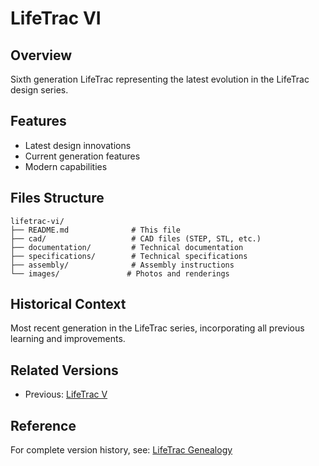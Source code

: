 # LifeTrac VI

## Overview
Sixth generation LifeTrac representing the latest evolution in the LifeTrac design series.

## Features
- Latest design innovations
- Current generation features
- Modern capabilities

## Files Structure
```
lifetrac-vi/
├── README.md              # This file
├── cad/                   # CAD files (STEP, STL, etc.)
├── documentation/         # Technical documentation
├── specifications/        # Technical specifications
├── assembly/              # Assembly instructions
└── images/               # Photos and renderings
```

## Historical Context
Most recent generation in the LifeTrac series, incorporating all previous learning and improvements.

## Related Versions
- Previous: [LifeTrac V](../lifetrac-v/)

## Reference
For complete version history, see: [LifeTrac Genealogy](https://wiki.opensourceecology.org/wiki/LifeTrac_Genealogy)